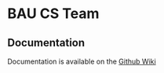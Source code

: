 # BAU CS Team
## Documentation
<p>Documentation is available on the <a href='https://github.com/BAUCSTeam/web/wiki' target='_blank'>Github Wiki</a></p>
